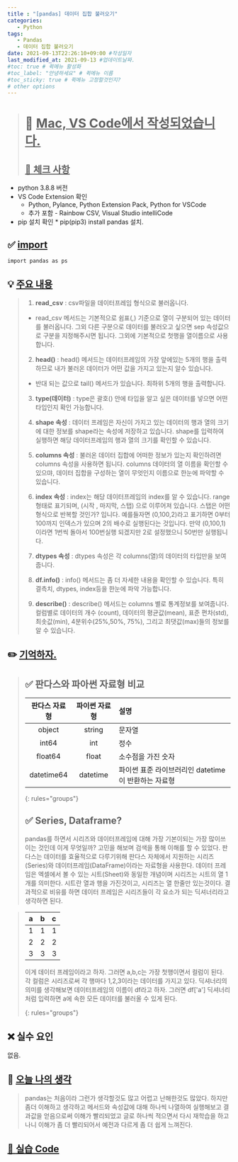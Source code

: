 ```yaml
---
title : "[pandas] 데이터 집합 불러오기"
categories:
   - Python
tags:
   - Pandas
   - 데이터 집합 불러오기
date: 2021-09-13T22:26:10+09:00 #작성일자
last_modified_at: 2021-09-13 #업데이트날짜.
#toc: true # 퀵메뉴 활성화
#toc_label: "안녕하세요" # 퀵메뉴 이름
#toc_sticky: true # 퀵메뉴 고정할것인지?
# other options
---
```


 > # 📜 <u>Mac, VS Code에서 작성되었습니다.</u> 
 > ## <u>📌 체크 사항</u> 
 * python 3.8.8 버전
 *  VS Code Extension 확인
	* Python, Pylance, Python Extension Pack, Python for VSCode
 	* 추가 포함 - Rainbow CSV, Visual Studio intelliCode
 *   pip 설치 확인
 	* pip(pip3) install pandas 설치. 
 
 
## ✅ <u>import</u>
	import pandas as ps

## 💡 <u>주요 내용</u> 
> 1. **read_csv** : csv파일을 데이터프레임 형식으로 불러옵니다.
>  * read_csv 메서드는 기본적으로 쉼표(,) 기준으로 열이 구분되어 있는 데이터를 불러옵니다.
> 그외 다른 구분으로 데이터를 불러오고 싶으면 sep 속성값으로 구분을 지정해주시면 됩니다.
> 그외에 기본적으로 첫행을 열이름으로 사용합니다.
> 2. **head()** : head() 메서드는 데이터프레임의 가장 앞에있는 5개의 행을 출력하므로 내가 불러온 데이터가 어떤 값을 가지고 있는지 알수 있습니다.
> 	* 반대 되는 값으로 tail() 메서드가 있습니다. 최하위 5개의 행을 출력합니다.
> 3. **type(데이터)** : type은 괄호() 안에 타입을 알고 싶은 데이터를 넣으면 어떤 타입인지 확인 가능합니다.
>   
> 4. **shape 속성** : 데이터 프레임은 자신이 가지고 있는 데이터의 행과 열의 크기에 대한 정보를 shape라는 속성에 저장하고 있습니다. shape를 입력하여 실행하면 해당 데이터프레임의 행과 열의 크기를 확인할 수 있습니다.
>   
> 5. **columns 속성** : 불러온 데이터 집합에 어떠한 정보가 있는지 확인하려면 columns 속성을 사용하면 됩니다. columns 데이터의 열 이름을 확인할 수 있으먀, 데이터 집합을 구성하는 열이 무엇인지 이름으로 한눈에 파악할 수 있습니다.
>   
> 6. **index 속성** : index는 해당 데이터프레임의 index를 알 수 있습니다. range형태로 표기되며, (시작 , 마지막,  스탭) 으로 이루어져 있습니다. 스탭은 어떤형식으로 반복할 것인가? 입니다. 예를들자면 (0,100,2)라고 표기하면 0부터 100까지 인덱스가 있으며 2의 배수로 실행된다는 것입니다. 만약 (0,100,1)이라면 1번씩 돌아서 100번실행 되겠지만 2로 설정했으니 50번만 실행됩니다.
>   
> 7.  **dtypes 속성** : dtypes 속성은 각 columns(열)의 데이터의 타입만을 보여줍니다.
>   
> 8. **df.info()** : info() 메서드는 좀 더 자세한 내용을 확인할 수 있습니다. 특히 결측치, dtypes, index등을 한눈에 파악 가능합니다.
>   
> 9. **describe()** : describe() 메서드는 columns 별로 통계정보를 보여줍니다. 컬럼별로 데이터의 개수 (count), 데이터의 평균값(mean), 표준 편차(std), 최솟값(min), 4분위수(25%,50%, 75%), 그리고 최댓값(max)들의 정보를 알 수 있습니다.

## ✏️ <u>기억하자. </u>
> ## ✅ 판다스와 파아썬 자료형 비교
>
>| 판다스 자료형  | 파이썬 자료형  |  설명 |
>|:-------------:|:---------------:|:-----------|
>| object | string | 문자열 |
>| int64 | int | 정수 |
>| float64 | float | 소수점을 가진 숫자 |
>| datetime64 | datetime | 파이썬 표준 라이브러리인 datetime이 반환하는 자료형 |
>{: rules="groups"}
>
>## ✅ Series, Dataframe?
>pandas를 하면서 시리즈와 데이터프레임에 대해 가장 기본이되는 가장 많이쓰이는 것인데 이게 무엇일까? 고민을 해보며 검색을 통해 이해를 할 수 있었다. 판다스는 데이터를 효율적으로 다루기위해 판다스 자체에서 지원하는 시리즈(Series)와 데이터프레임(DataFrame)이라는 자료형을 사용한다. 데이터 프레임은 엑셀에서 볼 수 있는 시트(Sheet)와 동일한 개념이며 시리즈는 시트의 열 1개를 의미한다. 시트란 열과 행을 가진것이고, 시리즈는 열 한줄만 있는것이다. 결과적으로 비유를 하면 데이터 프레임은 시리즈들이 각 요소가 되는 딕셔너리라고 생각하면 된다.

>| a  | b  |  c |
>|:-------------:|:---------------:|:-----------|
>| 1 | 1 | 1 |
>| 2 | 2 | 2 |
>| 3 | 3 | 3 |
> 이게 데이터 프레임이라고 하자. 그러면 a,b,c는 가장 첫행이면서 컬럼이 된다. 각 컬럼은 시리즈로써 각 행마다 1,2,3이라는 데이터를 가지고 있다. 딕셔너리의 의미를 생각해보면 데이터프레임의 이름이 df라고 하자. 그러면 df['a'] 딕셔너리 처럼 입력하면 a에 속한 모든 데이터를 불러올 수 있게 된다.
>  
>{: rules="groups"}

## ❌ 실수 요인
없음.

## 💭 <u>오늘 나의 생각</u>
> pandas는 처음이라 그런가 생각할것도 많고 어렵고 난해한것도 많았다.
> 하지만 좀더 이해하고 생각하고 메서드와 속성값에 대해 하나씩 나열하여 실행해보고 결과값을
> 얻음으로써 이해가 빨리되었고 글로 하나씩 적으면서 다시 재학습을 하고나니 이해가 좀 더 빨리되어서
> 예전과 다르게 좀 더 쉽게 느껴진다.

## <u>📖 <u>실습 Code</u>
<script src="https://gist.github.com/Cononi/abac94e4e8ad9e8e370fdd895a8d26ab.js"></script>